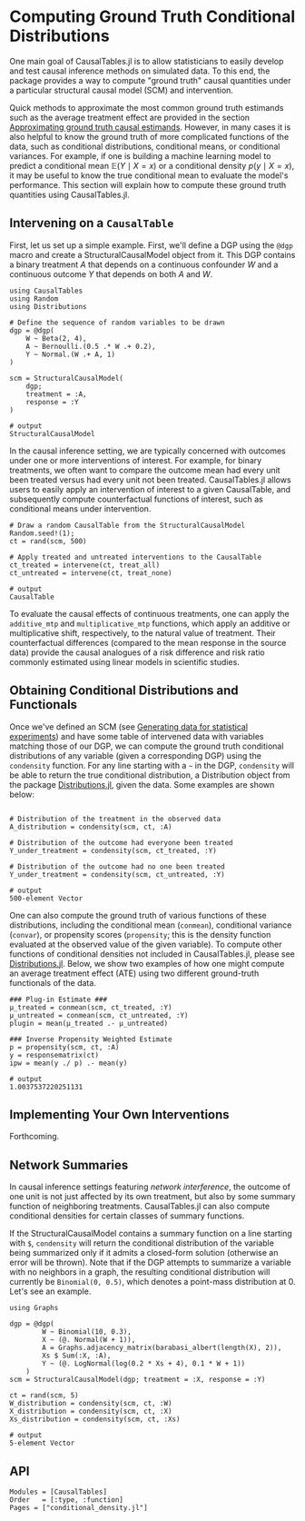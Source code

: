 # Computing Ground Truth Conditional Distributions

One main goal of CausalTables.jl is to allow statisticians to easily develop and test causal inference methods on simulated data. To this end, the package provides a way to compute "ground truth" causal quantities under a particular structural causal model (SCM) and intervention.

Quick methods to approximate the most common ground truth estimands such as the average treatment effect are provided in the section [Approximating ground truth causal estimands](estimands.md). However, in many cases it is also helpful to know the ground truth of more complicated functions of the data, such as conditional distributions, conditional means, or conditional variances. For example, if one is building a machine learning model to predict a conditional mean $\mathbb{E}(Y \mid X = x)$ or a conditional density $p(y \mid X = x)$, it may be useful to know the true conditional mean to evaluate the model's performance. This section will explain how to compute these ground truth quantities using CausalTables.jl.

## Intervening on a `CausalTable`

First, let us set up a simple example. First, we'll define a DGP using the `@dgp` macro and create a StructuralCausalModel object from it. This DGP contains a binary treatment $A$ that depends on a continuous confounder $W$ and a continuous outcome $Y$ that depends on both $A$ and $W$. 

```jldoctest truthtest; output = false, filter = r"(?<=.{21}).*"s
using CausalTables
using Random
using Distributions

# Define the sequence of random variables to be drawn
dgp = @dgp(
    W ~ Beta(2, 4),
    A ~ Bernoulli.(0.5 .* W .+ 0.2),
    Y ~ Normal.(W .+ A, 1)
)

scm = StructuralCausalModel(
    dgp;
    treatment = :A,
    response = :Y
)

# output
StructuralCausalModel
```

In the causal inference setting, we are typically concerned with outcomes under one or more interventions of interest. For example, for binary treatments, we often want to compare the outcome mean had every unit been treated versus had every unit not been treated. CausalTables.jl allows users to easily apply an intervention of interest to a given CausalTable, and subsequently compute counterfactual functions of interest, such as conditional means under intervention.

```jldoctest truthtest; output = false, filter = r"(?<=.{11}).*"s
# Draw a random CausalTable from the StructuralCausalModel
Random.seed!(1);
ct = rand(scm, 500)

# Apply treated and untreated interventions to the CausalTable
ct_treated = intervene(ct, treat_all)
ct_untreated = intervene(ct, treat_none)

# output
CausalTable
```

To evaluate the causal effects of continuous treatments, one can apply the `additive_mtp` and `multiplicative_mtp` functions, which apply an additive or multiplicative shift, respectively, to the natural value of treatment. Their counterfactual differences (compared to the mean response in the source data) provide the causal analogues of a risk difference and risk ratio commonly estimated using linear models in scientific studies. 

## Obtaining Conditional Distributions and Functionals

Once we've defined an SCM (see [Generating data for statistical experiments](generating-data.md)) and have some table of intervened data with variables matching those of our DGP, we can compute the ground truth conditional distributions of any variable (given a corresponding DGP) using the `condensity` function. For any line starting with a `~` in the DGP, `condensity` will be able to return the true conditional distribution, a Distribution object from the package [Distributions.jl](https://juliastats.org/Distributions.jl/stable/), given the data. Some examples are shown below:

```jldoctest truthtest; output = false, filter = r"(?<=.{18}).*"s

# Distribution of the treatment in the observed data
A_distribution = condensity(scm, ct, :A)

# Distribution of the outcome had everyone been treated
Y_under_treatment = condensity(scm, ct_treated, :Y)

# Distribution of the outcome had no one been treated
Y_under_treatment = condensity(scm, ct_untreated, :Y)

# output
500-element Vector
```

One can also compute the ground truth of various functions of these distributions, including the conditional mean (`conmean`), conditional variance (`convar`), or propensity scores (`propensity`; this is the density function evaluated at the observed value of the given variable). To compute other functions of conditional densities not included in CausalTables.jl, please see [Distributions.jl](https://juliastats.org/Distributions.jl/stable/). Below, we show two examples of how one might compute an average treatment effect (ATE) using two different ground-truth functionals of the data.

```jldoctest truthtest; output = false, filter = r"(?<=.{16}).*"s
### Plug-in Estimate ###
μ_treated = conmean(scm, ct_treated, :Y) 
μ_untreated = conmean(scm, ct_untreated, :Y) 
plugin = mean(μ_treated .- μ_untreated) 

### Inverse Propensity Weighted Estimate
p = propensity(scm, ct, :A) 
y = responsematrix(ct)
ipw = mean(y ./ p) .- mean(y) 

# output
1.0037537220251131
```

## Implementing Your Own Interventions

Forthcoming.

## Network Summaries

In causal inference settings featuring *network interference*, the outcome of one unit is not just affected by its own treatment, but also by some summary function of neighboring treatments. CausalTables.jl can also compute conditional densities for certain classes of summary functions. 

If the StructuralCausalModel contains a summary function on a line starting with `$`, `condensity` will return the conditional distribution of the variable being summarized only if it admits a closed-form solution (otherwise an error will be thrown). Note that if the DGP attempts to summarize a variable with no neighbors in a graph, the resulting conditional distribution will currently be `Binomial(0, 0.5)`, which denotes a point-mass distribution at 0. Let's see an example.

```jldoctest truthtest; output = false, filter = r"(?<=.{16}).*"s
using Graphs

dgp = @dgp(
        W ~ Binomial(10, 0.3),
        X ~ (@. Normal(W + 1)),
        A = Graphs.adjacency_matrix(barabasi_albert(length(X), 2)),
        Xs $ Sum(:X, :A),
        Y ~ (@. LogNormal(log(0.2 * Xs + 4), 0.1 * W + 1))
    )
scm = StructuralCausalModel(dgp; treatment = :X, response = :Y)

ct = rand(scm, 5)
W_distribution = condensity(scm, ct, :W)
X_distribution = condensity(scm, ct, :X)
Xs_distribution = condensity(scm, ct, :Xs)

# output
5-element Vector
```

## API

```@autodocs; canonical=false
Modules = [CausalTables]
Order   = [:type, :function]
Pages = ["conditional_density.jl"]
```
